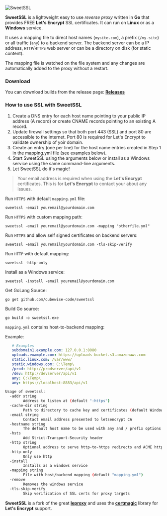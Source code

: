 
![SweetSSL](http://downloads.cubewise.com/web_assets/sweetssl/sweetssl.png)

**SweetSSL** is a lightweight easy to use *reverse proxy* written in **Go** that provides FREE **Let's Encrypt** SSL certificates. It can run on **Linux** or as a **Windows** service.

It uses a mapping file to direct host names (`mysite.com`), a prefix (`/my-site`) or all traffic (`any`) to a backend server. The backend server can be a IP address, `HTTP`/`HTTPS` web server or can be a directory on disk (for static content).

The mapping file is watched on the file system and any changes are automatically added to the proxy without a restart.

### Download
You can download builds from the release page: [**Releases**](../../releases)

### How to use SSL with SweetSSL

1. Create a DNS entry for each host name pointing to your public IP address (A record) or create CNAME records pointing to an existing A record.
1. Update firewall settings so that both port 443 (SSL) and port 80 are accessible to the internet. Port 80 is required for Let's Encrypt to validate ownership of yoir domain.
1. Create an entry (one per line) for the host name entries created in Step 1 in the mapping.yml file (see examples below).
1. Start SweetSSL using the arguments below or install as a Windows service using the same command-line arguments.
1. Let SweetSSL do it's magic!

> Your email address is required when using the **Let's Encrypt** certificates. This is for **Let's Encrypt** to contact your about any issues.

Run `HTTPS` with default `mapping.yml` file:

	sweetssl -email youremail@yourdomain.com

Run `HTTPS` with custom mapping path:

	sweetssl -email youremail@yourdomain.com -mapping "otherfile.yml"

Run `HTTPS` and allow self signed certificates on backend servers:

	sweetssl -email youremail@yourdomain.com -tls-skip-verify

Run `HTTP` with default mapping:

	sweetssl -http-only

Install as a Windows service:

	sweetssl -install -email youremail@yourdomain.com

Get GoLang Source:

	go get github.com/cubewise-code/sweetssl

Build Go source:

	go build -o sweetssl.exe


`mapping.yml` contains host-to-backend mapping:

Example:

```yaml
   # Examples
   subdomain1.example.com: 127.0.0.1:8080
   uploads.example.com: https://uploads-bucket.s3.amazonaws.com
   static.linux.com: /var/www/
   static.windows.com: C:\Temp\
   /prod: http://prodserver/api/v1
   /dev: http://devserver/api/v1
   any: C:\Temp\
   any: https://localhost:8883/api/v1
```

```bash
Usage of sweetssl:
  -addr string
        Address to listen at (default ":https")
  -cache-dir string
        Path to directory to cache key and certificates (default Windows "C:\\ProgramData\sweetssl\cache", Linux "/var/cache/sweetssl")
  -email string
        Contact email address presented to letsencrypt CA
  -hostname string
        The default host name to be used with any and / prefix options
  -hsts
        Add Strict-Transport-Security header
  -http string
        Optional address to serve http-to-https redirects and ACME http-01 challenge responses (default ":http")
  -http-only
        Only use http
  -install
        Installs as a windows service
  -mapping string
        File with host/backend mapping (default "mapping.yml")
  -remove
        Removes the windows service
  -tls-skip-verify
        Skip verification of SSL certs for proxy targets
```

**SweetSSL** is a fork of the great [**leproxy**](https://github.com/artyom/leproxy) and uses the [**certmagic**](https://github.com/mholt/certmagic) library for **Let's Encrypt** support.
